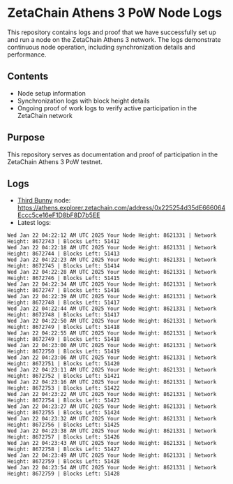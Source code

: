 # ZetaChain Athens 3 PoW Node Logs
This repository contains logs and proof that we have successfully set up and run a node on the ZetaChain Athens 3 network. The logs demonstrate continuous node operation, including synchronization details and performance.

## Contents
- Node setup information
- Synchronization logs with block height details
- Ongoing proof of work logs to verify active participation in the ZetaChain network

## Purpose
This repository serves as documentation and proof of participation in the ZetaChain Athens 3 PoW testnet.

## Logs

- [Third Bunny](https://thirdbunny.xyz/) node: https://athens.explorer.zetachain.com/address/0x225254d35dE666064Eccc5ce16eF1D8bF8D7b5EE
- Latest logs:
```
Wed Jan 22 04:22:12 AM UTC 2025 Your Node Height: 8621331 | Network Height: 8672743 | Blocks Left: 51412
Wed Jan 22 04:22:18 AM UTC 2025 Your Node Height: 8621331 | Network Height: 8672744 | Blocks Left: 51413
Wed Jan 22 04:22:23 AM UTC 2025 Your Node Height: 8621331 | Network Height: 8672745 | Blocks Left: 51414
Wed Jan 22 04:22:28 AM UTC 2025 Your Node Height: 8621331 | Network Height: 8672746 | Blocks Left: 51415
Wed Jan 22 04:22:34 AM UTC 2025 Your Node Height: 8621331 | Network Height: 8672747 | Blocks Left: 51416
Wed Jan 22 04:22:39 AM UTC 2025 Your Node Height: 8621331 | Network Height: 8672748 | Blocks Left: 51417
Wed Jan 22 04:22:44 AM UTC 2025 Your Node Height: 8621331 | Network Height: 8672748 | Blocks Left: 51417
Wed Jan 22 04:22:50 AM UTC 2025 Your Node Height: 8621331 | Network Height: 8672749 | Blocks Left: 51418
Wed Jan 22 04:22:55 AM UTC 2025 Your Node Height: 8621331 | Network Height: 8672749 | Blocks Left: 51418
Wed Jan 22 04:23:00 AM UTC 2025 Your Node Height: 8621331 | Network Height: 8672750 | Blocks Left: 51419
Wed Jan 22 04:23:06 AM UTC 2025 Your Node Height: 8621331 | Network Height: 8672751 | Blocks Left: 51420
Wed Jan 22 04:23:11 AM UTC 2025 Your Node Height: 8621331 | Network Height: 8672752 | Blocks Left: 51421
Wed Jan 22 04:23:16 AM UTC 2025 Your Node Height: 8621331 | Network Height: 8672753 | Blocks Left: 51422
Wed Jan 22 04:23:22 AM UTC 2025 Your Node Height: 8621331 | Network Height: 8672754 | Blocks Left: 51423
Wed Jan 22 04:23:27 AM UTC 2025 Your Node Height: 8621331 | Network Height: 8672755 | Blocks Left: 51424
Wed Jan 22 04:23:32 AM UTC 2025 Your Node Height: 8621331 | Network Height: 8672756 | Blocks Left: 51425
Wed Jan 22 04:23:38 AM UTC 2025 Your Node Height: 8621331 | Network Height: 8672757 | Blocks Left: 51426
Wed Jan 22 04:23:43 AM UTC 2025 Your Node Height: 8621331 | Network Height: 8672758 | Blocks Left: 51427
Wed Jan 22 04:23:49 AM UTC 2025 Your Node Height: 8621331 | Network Height: 8672759 | Blocks Left: 51428
Wed Jan 22 04:23:54 AM UTC 2025 Your Node Height: 8621331 | Network Height: 8672759 | Blocks Left: 51428
```
